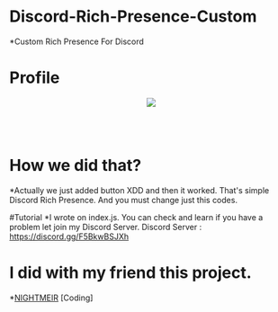 # Discord-Rich-Presence-Custom
*Custom Rich Presence For Discord 

# Profile
<p align="center">
<img src="https://raw.githubusercontent.com/lib-Pluton/Discord-Rich-Presence-Custom/main/image/sa.png" /></p>
<br/><br/>


# How we did that?
*Actually we just added button XDD and then it worked. That's simple Discord Rich Presence. And you must change just this codes.

#Tutorial
*I wrote on index.js. You can check and learn if you have a problem let join my Discord Server. Discord Server : https://discord.gg/F5BkwBSJXh

# I did with my friend this project.
*[NIGHTMEIR](https://github.com/NIGHTMEIR) [Coding]
